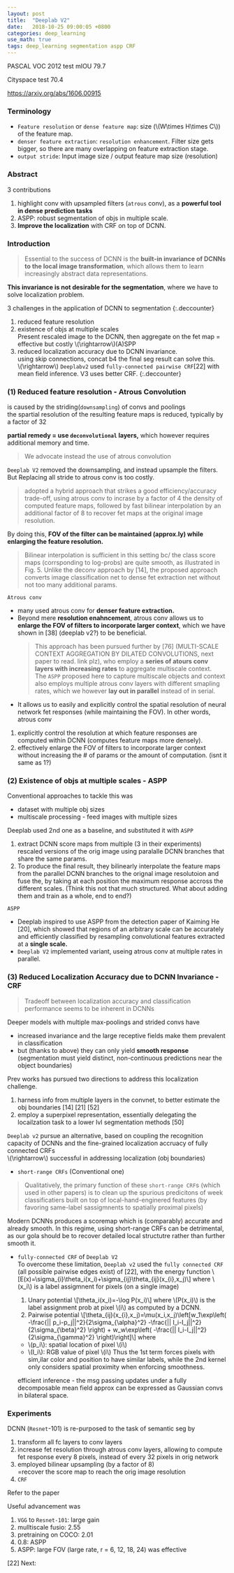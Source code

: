 ```yaml
---
layout: post
title:  "Deeplab V2"
date:   2018-10-25 09:00:05 +0800
categories: deep_learning
use_math: true
tags: deep_learning segmentation aspp CRF
---
```


PASCAL VOC 2012 test mIOU 79.7

Cityspace test 70.4

<a href="https://arxiv.org/abs/1606.00915" target="_blank">https://arxiv.org/abs/1606.00915</a>



### Terminology
* `Feature resolution` or `dense feature map`: size (\\(W\times H\times C\\)) of the feature map.
* `denser feature extraction`: `resolution enhancement`. Filter size gets bigger, so there are many overlapping on feature extraction stage.
* `output stride`: Input image size / output feature map size (resolution)

### Abstract
3 contributions
1. highlight conv with upsampled filters (`atrous` conv), as a __powerful tool in dense prediction tasks__
2. ASPP: robust segmentation of objs in multiple scale.
3. __Improve the localization__ with CRF on top of DCNN.

### Introduction
> Essential to the success of DCNN is the __built-in invariance of DCNNs to the local image transformation__, which allows them to learn increasingly abstract data representations.

__This invariance is not desirable for the segmentation__, where we have to solve localization problem.


3 challenges in the application of DCNN to segmentation
{:.deccounter}
1. reduced feature resolution
2. existence of objs at multiple scales  
	Present rescaled image to the DCNN, then aggregate on the fet map = effective but costly
	\\(\rightarrow\\)(A)SPP
3. reduced localization accuracy due to DCNN invariance.  
	using skip connections, concat b4 the final seg result can solve this.  
	\\(\rightarrow\\) `Deeplabv2` used `fully-connected pairwise CRF`[22] with mean field inference. V3 uses better CRF.
{:.deccounter}


### (1) Reduced feature resolution - Atrous Convolution
is caused by the striding(`downsampling`) of convs and poolings  
the spartial resolution of the resulting feature maps is reduced, typically by a factor of 32
	
__partial remedy = use `deconvolutional` layers,__ which however requires additional memory and time.

> We advocate instead the use of atrous convolution
	

`Deeplab V2` removed the downsampling, and instead upsample the filters. But Replacing all stride to atrous conv is too costly.
> adopted a hybrid approach that strikes a good efficiency/accuracy trade-off, using atrous conv to incrase by a factor of 4 the density of computed feature maps, followed by fast bilinear interpolation by an additional factor of 8 to recover fet maps at the original image resolution.  

By doing this, __FOV of the filter can be maintained (approx.ly) while enlarging the feature resolution.__

> Bilinear interpolation is sufficient in this setting bc/ the class score maps (corrsponding to log-probs) are quite smooth, as illustrated in Fig. 5. Unlike the deconv approach by [14], the proposed approach converts image classification net to dense fet extraction net without not too many additional params.


	
`Atrous conv`  
* many used atrous conv for __denser feature extraction.__
* Beyond mere __resolution enahncement__, atrous conv allows us to __enlarge the FOV of filters to incorporate larger context__, which we have shown in [38] (deeplab v2?) to be beneficial.   
	> This approach has been pursued further by [76] (MULTI-SCALE CONTEXT AGGREGATION BY DILATED CONVOLUTIONS, next paper to read. link plz), who employ a __series of atours conv layers with increasing rates__ to aggregate multiscale context.  
	The `ASPP`  proposed here to capture multiscale objects and context also employs multiple atrous conv layers with different smapling rates, which we however __lay out in parallel__ instead of in serial.
* It allows us to easily and explicitly control the spatial resolution of neural network fet responses (while maintaining the FOV).
In other words, atrous conv
1. explicitly control the resolution at which feature responses are computed within DCNN (computes feature maps more densely).  
2. effectively enlarge the FOV of filters to incorporate larger context without increasing the # of params or the amount of computation. (isnt it same as 1?)

### (2) Existence of objs at multiple scales - ASPP
Conventional approaches to tackle this was
* dataset with multiple obj sizes
* multiscale processing - feed images with multiple sizes

Deeplab used 2nd one as a baseline, and substituted it with `ASPP`
1. extract DCNN score maps from multiple (3 in their experiments) rescaled versions of the orig image using paralalle DCNN branches that share the same params.
2. To produce the final result, they bilinearly interpolate the feature maps from the parallel DCNN branches to the orignal image resolutoion and fuse the, by taking at each position the maximum response accross the different scales. (Think this not that much structured. What about adding them and train as a whole, end to end?)


`ASPP`
* Deeplab inspired to use ASPP from the detection paper of Kaiming He [20], which showed that regions of an arbitrary scale can be accurately and efficiently classified by resampling convolutional features extracted at a __single scale.__
* `Deeplab V2` implemented variant, useing atrous conv at multiple rates in parallel.

### (3) Reduced Localization Accuracy due to DCNN Invariance - CRF
> Tradeoff between localization accuracy and classification performance seems to be inherent in DCNNs

Deeper models with multiple max-poolings and strided convs have
* increased invariance and the large receptive fields make them prevalent in classification
* but (thanks to above) they can only yield __smooth response__ (segmentation must yield distinct, non-continuous predictions near the object boundaries)

Prev works has pursued two directions to address this localization challenge.
1. harness info from multiple layers in the convnet, to better estimate the obj boundaries [14] [21] [52]
2. employ a superpixel representation, essentially delegating the locailzation task to a lower lvl segmentation methods [50]

`Deeplab v2` pursue an alternative, based on coupling the recognition capacity of DCNNs and the fine-grained localization accruacy of fully connected CRFs  
\\(\rightarrow\\) successful in addressing localization (obj boundaries)

* `short-range CRFs` (Conventional one)  
> Qualitatively, the primary function of these `short-range CRF`s (which used in other papers) is to clean up the spurious predicitons of week classificatiers built on top of local-hand-enginered features (by favoring same-label sassigmnents to spatially proximal pixels) 

Modern DCNNs produces a scoremap which is (comparably) accurate and already smooth. In this regime, using short-range CRFs can be detrimental, as our gola should be to recover detailed local structutre rather than further smooth it.

* `fully-connected CRF` of `Deeplab V2`  
	To overcome these limitation, `Deeplab v2` used the `fully connected CRF` (all possible pairwise edges exist) of [22], with the energy function \\[E(x)=\sigma\_\{i\}\theta\_i(x\_i)+\sigma\_\{ij\}\theta\_\{ij\}(x\_\{i\},x\_j)\\] where \\(x\_i\\) is a label assigmnent for pixels (on a single image)
	1. Unary potential
	\\[\theta\_i(x\_i)=-\log P(x\_i)\\]
	where \\(P(x_i)\\) is the label assignment prob at pixel \\(i\\) as computed by a DCNN.
	2. Pairwise potential
	\\[\theta\_\{ij\}(x\_\{i\},x\_j)=\mu(x\_i,x\_j)\left[w_1\exp\left( -\frac\{\|| p\_i-p\_j\||^2\}\{2\sigma\_\{\alpha\}^2\} -\frac\{\|| I\_i-I\_j\||^2\}\{2\sigma\_\{\beta\}^2\} \right) + w_w\exp\left( -\frac\{\|| I\_i-I\_j\||^2\}\{2\sigma\_\{\gamma\}^2\} \right)\right]\\]
	where
	* \\(p\_i\\): spatial location of pixel \\(i\\)
	* \\(I\_i\\): RGB value of pixel \\(i\\)
	Thus the 1st term forces pixels with sim,ilar color and position to have similar labels, while the 2nd kernel only considers spatial proximity when enforcing smoothness.  
	
	efficient inference - the msg passing updates under a fully decomposable mean field approx can be expressed as Gaussian convs in bilateral space.


### Experiments
DCNN (`Resnet`-101) is re-purposed to the task of semantic seg by
1. transform all fc layers to conv layers
2. increase fet resolution through atrous conv layers, allowing to compute fet response every 8 pixels, instead of every 32 pixels in orig network
3. employed bilinear upsampling (by a factor of 8)  
=recover the score map to reach the orig image resolution
4. `CRF`

Refer to the paper

Useful advancement was
1. `VGG` to `Resnet-101`: large gain
2. mulltiscale fusio: 2.55
3. pretraining on COCO: 2.01
4. 0.8: ASPP
5. ASPP: large FOV (large rate, r = 6, 12, 18, 24) was effective



[22]
Next:  